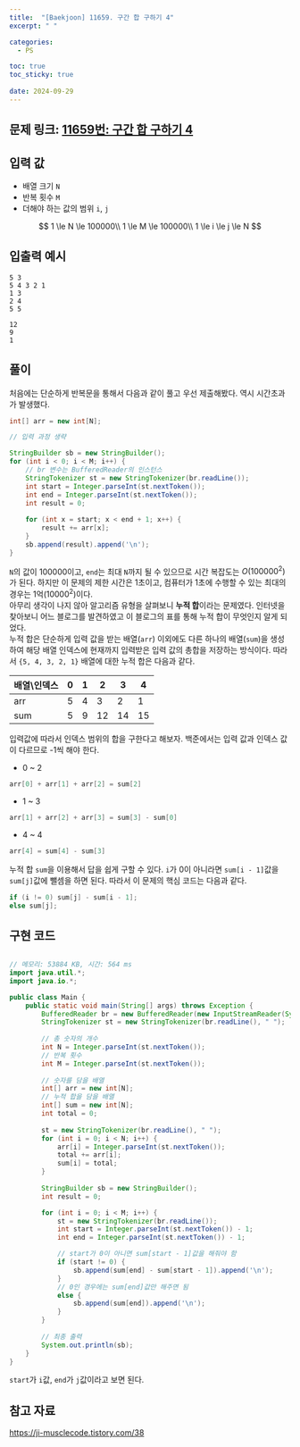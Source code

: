```yaml
---
title:  "[Baekjoon] 11659. 구간 합 구하기 4"
excerpt: " "

categories:
  - PS

toc: true
toc_sticky: true
 
date: 2024-09-29
---
```


## 문제 링크: [11659번: 구간 합 구하기 4](https://www.acmicpc.net/problem/11659)

## 입력 값

- 배열 크기 `N`
- 반복 횟수 `M`
- 더해야 하는 값의 범위 `i`, `j`

$$
1 \le N \le 100000\\
1 \le M \le 100000\\
1 \le i \le j \le N
$$

## 입출력 예시

```
5 3
5 4 3 2 1
1 3
2 4
5 5
```

```
12
9
1
```

## 풀이

처음에는 단순하게 반복문을 통해서 다음과 같이 풀고 우선 제출해봤다. 역시 시간초과가 발생했다.

```java
int[] arr = new int[N];

// 입력 과정 생략

StringBuilder sb = new StringBuilder();
for (int i < 0; i < M; i++) {
	// br 변수는 BufferedReader의 인스턴스
	StringTokenizer st = new StringTokenizer(br.readLine());
	int start = Integer.parseInt(st.nextToken());
	int end = Integer.parseInt(st.nextToken());
	int result = 0;
	
	for (int x = start; x < end + 1; x++) {
		result += arr[x];	
	}
	sb.append(result).append('\n');
}
```

`N`의 값이 100000이고, `end`는 최대 `N`까지 될 수 있으므로 시간 복잡도는 $O(100000^2)$가 된다. 하지만 이 문제의 제한 시간은 1초이고, 컴퓨터가 1초에 수행할 수 있는 최대의 경우는 1억($10000^2$)이다.  
아무리 생각이 나지 않아 알고리즘 유형을 살펴보니 **누적 합**이라는 문제였다. 인터넷을 찾아보니 어느 블로그를 발견하였고 이 블로그의 표를 통해 누적 합이 무엇인지 알게 되었다.  
누적 합은 단순하게 입력 값을 받는 배열(`arr`) 이외에도 다른 하나의 배열(`sum`)을 생성하여 해당 배열 인덱스에 현재까지 입력받은 입력 값의 총합을 저장하는 방식이다. 따라서 `{5, 4, 3, 2, 1}` 배열에 대한 누적 합은 다음과 같다.

| 배열\인덱스 | 0 | 1 | 2 | 3 | 4 |
| --- | --- | --- | --- | --- | --- |
| arr | 5 | 4 | 3 | 2 | 1 |
| sum | 5 | 9 | 12 | 14 | 15 |

입력값에 따라서 인덱스 범위의 합을 구한다고 해보자. 백준에서는 입력 값과 인덱스 값이 다르므로 -1씩 해야 한다.

- 0 ~ 2

```java
arr[0] + arr[1] + arr[2] = sum[2]
```

- 1 ~ 3

```java
arr[1] + arr[2] + arr[3] = sum[3] - sum[0]
```

- 4 ~ 4

```java
arr[4] = sum[4] - sum[3]
```

누적 합 `sum`을 이용해서 답을 쉽게 구할 수 있다. `i`가 0이 아니라면 `sum[i - 1]`값을 `sum[j]`값에 뺄셈을 하면 된다. 따라서 이 문제의 핵심 코드는 다음과 같다.

```java
if (i != 0) sum[j] - sum[i - 1];
else sum[j];
```

## 구현 코드

```java

// 메모리: 53884 KB, 시간: 564 ms
import java.util.*;
import java.io.*;

public class Main {
	public static void main(String[] args) throws Exception {
		BufferedReader br = new BufferedReader(new InputStreamReader(System.in));
		StringTokenizer st = new StringTokenizer(br.readLine(), " ");
		
		// 총 숫자의 개수
		int N = Integer.parseInt(st.nextToken());
		// 반복 횟수
		int M = Integer.parseInt(st.nextToken());
		
		// 숫자를 담을 배열
		int[] arr = new int[N];
		// 누적 합을 담을 배열
		int[] sum = new int[N];
		int total = 0;
		
		st = new StringTokenizer(br.readLine(), " ");
		for (int i = 0; i < N; i++) {
			arr[i] = Integer.parseInt(st.nextToken());
			total += arr[i];
			sum[i] = total;
		}
		
		StringBuilder sb = new StringBuilder();
		int result = 0;

		for (int i = 0; i < M; i++) {
			st = new StringTokenizer(br.readLine());
			int start = Integer.parseInt(st.nextToken()) - 1;
			int end = Integer.parseInt(st.nextToken()) - 1;

			// start가 0이 아니면 sum[start - 1]값을 해줘야 함			
			if (start != 0) {
				sb.append(sum[end] - sum[start - 1]).append('\n');
			}
			// 0인 경우에는 sum[end]값만 해주면 됨
			else {
				sb.append(sum[end]).append('\n');
			}
		}
		
		// 최종 출력
		System.out.println(sb);
	}		
}
```

`start`가 `i`값, `end`가 `j`값이라고 보면 된다. 

## 참고 자료

https://ji-musclecode.tistory.com/38